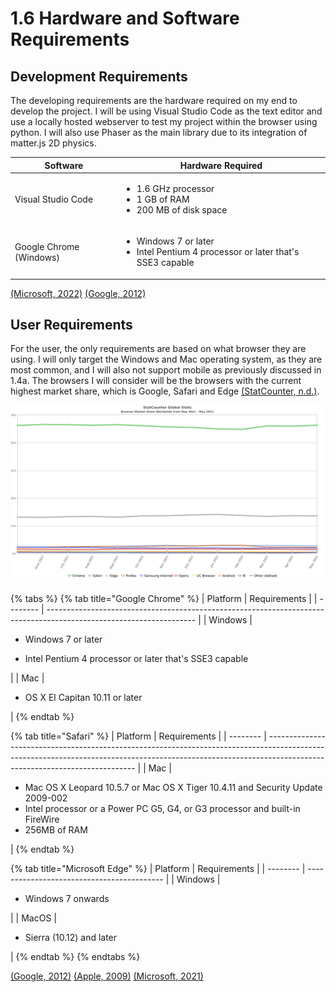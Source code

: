 # 1.6 Hardware and Software Requirements

## Development Requirements

The developing requirements are the hardware required on my end to develop the project. I will be using Visual Studio Code as the text editor and use a locally hosted webserver to test my project within the browser using python. I will also use Phaser as the main library due to its integration of matter.js 2D physics.

| Software                | Hardware Required                                                                                   |
| ----------------------- | --------------------------------------------------------------------------------------------------- |
| Visual Studio Code      | <ul><li>1.6 GHz processor</li><li>1 GB of RAM</li><li>200 MB of disk space</li></ul>                |
| Google Chrome (Windows) | <ul><li>Windows 7 or later</li><li>Intel Pentium 4 processor or later that's SSE3 capable</li></ul> |

[(Microsoft, 2022)](../analysis/references.md) [(Google, 2012)](../analysis/references.md)

## User Requirements

For the user, the only requirements are based on what browser they are using. I will only target the Windows and Mac operating system, as they are most common, and I will also not support mobile as previously discussed in 1.4a. The browsers I will consider will be the browsers with the current highest market share, which is Google, Safari and Edge [(StatCounter, n.d.)](../analysis/references.md).

![Current market share of browsing engines (StatCounter, n.d.).](../.gitbook/assets/StatCounter-browser-ww-monthly-202105-202205.png)

{% tabs %}
{% tab title="Google Chrome" %}
| Platform | Requirements                                                                                                        |
| -------- | ------------------------------------------------------------------------------------------------------------------- |
| Windows  | <p></p><ul><li>Windows 7 or later</li></ul><ul><li>Intel Pentium 4 processor or later that's SSE3 capable</li></ul> |
| Mac      | <p></p><ul><li>OS X El Capitan 10.11 or later</li></ul>                                                             |
{% endtab %}

{% tab title="Safari" %}
| Platform | Requirements                                                                                                                                                                                              |
| -------- | --------------------------------------------------------------------------------------------------------------------------------------------------------------------------------------------------------- |
| Mac      | <ul><li>Mac OS X Leopard 10.5.7 or Mac OS X Tiger 10.4.11 and Security Update 2009-002</li><li>Intel processor or a Power PC G5, G4, or G3 processor and built-in FireWire</li><li>256MB of RAM</li></ul> |
{% endtab %}

{% tab title="Microsoft Edge" %}
| Platform | Requirements                               |
| -------- | ------------------------------------------ |
| Windows  | <ul><li>Windows 7 onwards</li></ul>        |
| MacOS    | <ul><li>Sierra (10.12) and later</li></ul> |
{% endtab %}
{% endtabs %}

[(Google, 2012)](../analysis/references.md) [(Apple, 2009)](../analysis/references.md) [(Microsoft, 2021)](../analysis/references.md)
